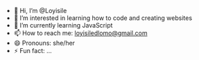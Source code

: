 - 👋 Hi, I’m @Loyisile
- 👀 I’m interested in learning how to code and creating websites
- 🌱 I’m currently learning JavaScript
- 📫 How to reach me: loyisiledlomo@gmail.com
- 😄 Pronouns: she/her
- ⚡ Fun fact: ...

<!---
Loyisile/Loyisile is a ✨ special ✨ repository because its `README.md` (this file) appears on your GitHub profile.
You can click the Preview link to take a look at your changes.
--->
